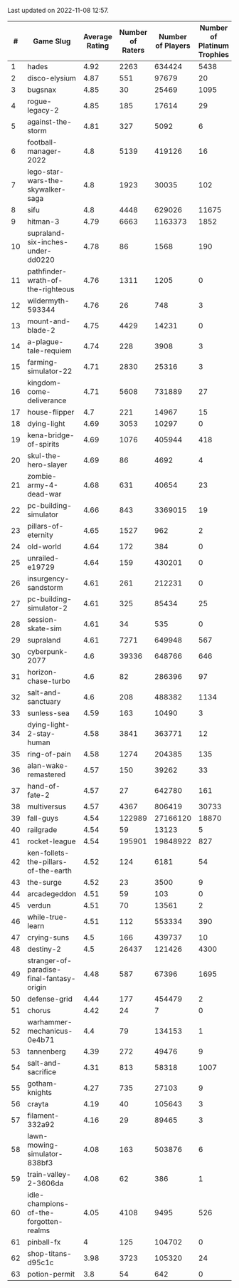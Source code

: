 Last updated on 2022-11-08 12:57.


|#|Game Slug|Average Rating|Number of Raters|Number of Players|Number of Platinum Trophies|Max Rarity (%)|
|---|---|---|---|---|---|---|
|1|hades|4.92|2263|634424|5438|89|
|2|disco-elysium|4.87|551|97679|20|28|
|3|bugsnax|4.85|30|25469|1095|97|
|4|rogue-legacy-2|4.85|185|17614|29|0.3|
|5|against-the-storm|4.81|327|5092|6|14|
|6|football-manager-2022|4.8|5139|419126|16|49|
|7|lego-star-wars-the-skywalker-saga|4.8|1923|30035|102|98|
|8|sifu|4.8|4448|629026|11675|96|
|9|hitman-3|4.79|6663|1163373|1852|48|
|10|supraland-six-inches-under-dd0220|4.78|86|1568|190|99|
|11|pathfinder-wrath-of-the-righteous|4.76|1311|1205|0|0.2|
|12|wildermyth-593344|4.76|26|748|3|90|
|13|mount-and-blade-2|4.75|4429|14231|0|26|
|14|a-plague-tale-requiem|4.74|228|3908|3|92|
|15|farming-simulator-22|4.71|2830|25316|3|81|
|16|kingdom-come-deliverance|4.71|5608|731889|27|30|
|17|house-flipper|4.7|221|14967|15|93|
|18|dying-light|4.69|3053|10297|0|97|
|19|kena-bridge-of-spirits|4.69|1076|405944|418|94|
|20|skul-the-hero-slayer|4.69|86|4692|4|96|
|21|zombie-army-4-dead-war|4.68|631|40654|23|66|
|22|pc-building-simulator|4.66|843|3369015|19|48|
|23|pillars-of-eternity|4.65|1527|962|2|79|
|24|old-world|4.64|172|384|0|93|
|25|unrailed-e19729|4.64|159|430201|0|1|
|26|insurgency-sandstorm|4.61|261|212231|0|6|
|27|pc-building-simulator-2|4.61|325|85434|25|75|
|28|session-skate-sim|4.61|34|535|0|24|
|29|supraland|4.61|7271|649948|567|99|
|30|cyberpunk-2077|4.6|39336|648766|646|61|
|31|horizon-chase-turbo|4.6|82|286396|97|83|
|32|salt-and-sanctuary|4.6|208|488382|1134|83|
|33|sunless-sea|4.59|163|10490|3|37|
|34|dying-light-2-stay-human|4.58|3841|363771|12|0.9|
|35|ring-of-pain|4.58|1274|204385|135|97|
|36|alan-wake-remastered|4.57|150|39262|33|7|
|37|hand-of-fate-2|4.57|27|642780|161|72|
|38|multiversus|4.57|4367|806419|30733|79|
|39|fall-guys|4.54|122989|27166120|18870|3|
|40|railgrade|4.54|59|13123|5|98|
|41|rocket-league|4.54|195901|19848922|827|75|
|42|ken-follets-the-pillars-of-the-earth|4.52|124|6181|54|51|
|43|the-surge|4.52|23|3500|9|94|
|44|arcadegeddon|4.51|59|103|0|96|
|45|verdun|4.51|70|13561|2|71|
|46|while-true-learn|4.51|112|553334|390|93|
|47|crying-suns|4.5|166|439737|10|65|
|48|destiny-2|4.5|26437|121426|4300|96|
|49|stranger-of-paradise-final-fantasy-origin|4.48|587|67396|1695|98|
|50|defense-grid|4.44|177|454479|2|80|
|51|chorus|4.42|24|7|0|86|
|52|warhammer-mechanicus-0e4b71|4.4|79|134153|1|23|
|53|tannenberg|4.39|272|49476|9|84|
|54|salt-and-sacrifice|4.31|813|58318|1007|91|
|55|gotham-knights|4.27|735|27103|9|34|
|56|crayta|4.19|40|105643|3|23|
|57|filament-332a92|4.16|29|89465|3|93|
|58|lawn-mowing-simulator-838bf3|4.08|163|503876|6|89|
|59|train-valley-2-3606da|4.08|62|386|1|89|
|60|idle-champions-of-the-forgotten-realms|4.05|4108|9495|526|4|
|61|pinball-fx|4|125|104702|0|86|
|62|shop-titans-d95c1c|3.98|3723|105320|24|98|
|63|potion-permit|3.8|54|642|0|98|
